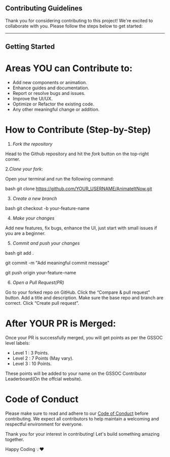 ## Contributing Guidelines

Thank you for considering contributing to this project! We're excited to collaborate with you. Please follow the steps below to get started:

---

## Getting Started

# Areas YOU can Contribute to:

- Add new components or animation.
- Enhance guides and documentation.
- Report or resolve bugs and issues.
- Improve the UI/UX.
- Optimize or Refactor the existing code.
- Any other meaningful change or addition.

# How to Contribute (Step-by-Step)

1. *Fork the repository*

Head to the Github repository and hit the *fork* button on the top-right corner.


2.*Clone your fork*:

Open your terminal and run the following command:

bash
git clone https://github.com/YOUR_USERNAME/AnimateItNow.git 



3. *Create a new branch*

bash
git checkout -b your-feature-name



4. *Make your changes*

Add new features, fix bugs, enhance the UI, just start with small issues if you are a beginner.


5. *Commit and push your changes*

bash
git add .

git commit -m "Add meaningful commit message"

git push origin your-feature-name



6. *Open a Pull Request(PR)*

Go to your forked repo on GitHub.
Click the “Compare & pull request” button.
Add a title and description.
Make sure the base repo and branch are correct.
Click “Create pull request”.



# After YOUR PR is Merged:

Once your PR is successfully merged, you will get points as per the GSSOC level labels:

- Level 1 : 3 Points.
- Level 2 : 7 Points (May vary).
- Level 3 : 10 Points.

These points will be added to your name on the GSSOC Contributor Leaderboard(On the offcial website).


# Code of Conduct

Please make sure to read and adhere to our [Code of Conduct](CODE_OF_CONDUCT.md) before contributing. We expect all contributors to help maintain a welcoming and respectful environment for everyone.

Thank you for your interest in contributing! Let's build something amazing together.

Happy Coding 💡❤